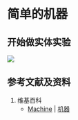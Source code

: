 # 简单的机器

## 开始做实体实验

![](/images/能量/功，能量和简单的机器/简单的机器/1a1.jpg)

## 参考文献及资料

1. 维基百科
	- [Machine](https://en.wikipedia.org/wiki/Machine) | [机器](https://zh.wikipedia.org/wiki/机器)